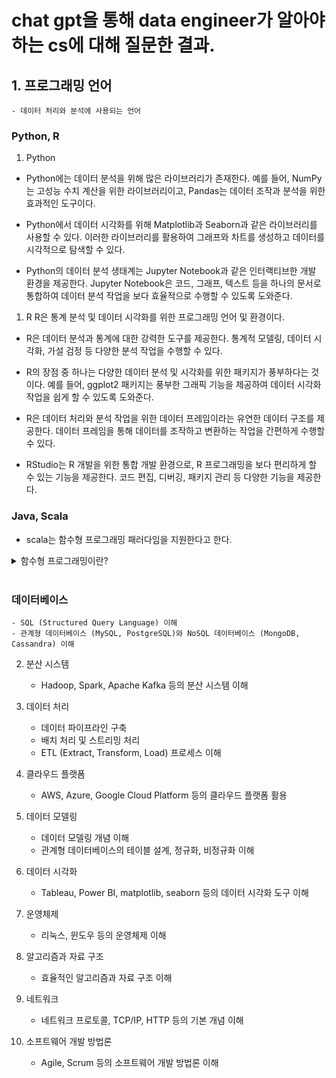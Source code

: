 # chat gpt을 통해 data engineer가 알아야 하는 cs에 대해 질문한 결과.

## 1. 프로그래밍 언어
    - 데이터 처리와 분석에 사용되는 언어
### Python, R 
1. Python
- Python에는 데이터 분석을 위해 많은 라이브러리가 존재한다. 예를 들어, NumPy는 고성능 수치 계산을 위한 라이브러리이고, Pandas는 데이터 조작과 분석을 위한 효과적인 도구이다.

- Python에서 데이터 시각화를 위해 Matplotlib과 Seaborn과 같은 라이브러리를 사용할 수 있다. 이러한 라이브러리를 활용하여 그래프와 차트를 생성하고 데이터를 시각적으로 탐색할 수 있다.

- Python의 데이터 분석 생태계는 Jupyter Notebook과 같은 인터랙티브한 개발 환경을 제공한다. Jupyter Notebook은 코드, 그래프, 텍스트 등을 하나의 문서로 통합하여 데이터 분석 작업을 보다 효율적으로 수행할 수 있도록 도와준다.

1. R
R은 통계 분석 및 데이터 시각화를 위한 프로그래밍 언어 및 환경이다.

- R은 데이터 분석과 통계에 대한 강력한 도구를 제공한다. 통계적 모델링, 데이터 시각화, 가설 검정 등 다양한 분석 작업을 수행할 수 있다.

- R의 장점 중 하나는 다양한 데이터 분석 및 시각화를 위한 패키지가 풍부하다는 것이다. 예를 들어, ggplot2 패키지는 풍부한 그래픽 기능을 제공하여 데이터 시각화 작업을 쉽게 할 수 있도록 도와준다.

- R은 데이터 처리와 분석 작업을 위한 데이터 프레임이라는 유연한 데이터 구조를 제공한다. 데이터 프레임을 통해 데이터를 조작하고 변환하는 작업을 간편하게 수행할 수 있다.

- RStudio는 R 개발을 위한 통합 개발 환경으로, R 프로그래밍을 보다 편리하게 할 수 있는 기능을 제공한다. 코드 편집, 디버깅, 패키지 관리 등 다양한 기능을 제공한다.

### Java, Scala
- scala는 함수형 프로그래밍 패러다임을 지원한다고 한다.
<details>
<summary>함수형 프로그래밍이란?</summary>

- Functional Programming은 프로그래밍 패러다임 중 하나로, 계산을 수학적 함수의 평가로 간주하는 방식을 강조한다. 특징은 다음과 같다.
1. 불변성(Immutability) : <br>데이터는 변경되지 않고 불변하다. 함수의 내부와 외부에 같은 명의 변수가 존재하더라도 매개변수로 전달하지 않았다면, 새로운 데이터를 생성하여 조작한다. <br> 또한 함수 내부의 동작으로 함수 외부는 영향받지 않는다.
데이터가 변경되지 않으므로 다른 부분에서 해당 데이터롤 공유할 수 있고, 동시성을 가진채로 병렬처리를 쉽게 구현할 수 있다.
2. 순수 함수(Pure Function) : <br>순수 함수는 같은 입력에 대해 항상 같은 출력을 반환하며, 부작용이 없는 함수이다. 부작용이란, 함수 외부의 상태를 변경하거나 예측할 수 없는 다른 동작을 수행하는 것을 의미한다. 입력에만 의존하기 때문에 테스트 및 디버깅이 용이하다. 또한 순수 함수는 독립적으로 실행될 수 있기 때문에 코드의 재사용성과 모듈성을 높여준다. 병렬 처리와 최적화를 용이하게 한다.
3. 불변성 데이터 구조(immutable Data Sturctures) : <br>데이터를 변경하는 대신 새로운 데이터 구조를 생성하여 데이터를 조작한다. 이는 기존 데이터의 불변성을 유지하면서 새로운 데이터를 생성하는 것을 의미한다. 
4. 고계 함수(Higher-Order Functions) : <br>함수를 값으로 다룰 수 있다. 함수를 다른 함수의 인자로 전달하거나 함수를 반환할 수 있다는 의미이다. 코드의 추상화 수준과 재사용성을 높이고, 모듈성을 강화할 수 있다. 고계 함수는 라이브러리 함수를 조합하거나 필터링, 매핑 등의 작업을 수행하는 데 사용될 수 있다.

    <details>
    <summary>고계 함수의 사용예시</summary>
    
    **고계 함수**

    고계 함수는 다른 함수를 인자로 받거나 함수를 반환하는 함수이다. 이를 활용하여 라이브러리 함수를 조합하거나 필터링, 매핑 등의 작업을 수행할 수 있다.

    예를 들어, JavaScript에서 배열(Array)을 다루는 고계 함수인 `map`과 `filter`를 사용해보자.

   1. `map` 함수는 배열의 각 요소에 대해 주어진 함수를 적용한 결과로 새로운 배열을 생성한다. 이때, `map` 함수는 콜백 함수를 인자로 받아 각 요소에 적용하여 결과를 반환한다.

    ```javascript
    const numbers = [1, 2, 3, 4, 5];

    // 각 요소에 대해 제곱한 새로운 배열 생성
    const squaredNumbers = numbers.map((num) => num ** 2);
    console.log(squaredNumbers); // 출력: [1, 4, 9, 16, 25]
    ```

   2. `filter` 함수는 주어진 함수를 사용하여 배열의 요소를 필터링하여 새로운 배열을 생성한다. 이때, `filter` 함수는 필터링 조건을 정의하는 콜백 함수를 인자로 받는다.

    ```javascript
    const numbers = [1, 2, 3, 4, 5];

    // 짝수만 필터링한 새로운 배열 생성
    const evenNumbers = numbers.filter((num) => num % 2 === 0);
    console.log(evenNumbers); // 출력: [2, 4]
    ```

    위 예시에서는 `map`과 `filter`와 같은 고계 함수를 사용하여 배열의 요소를 변환하고 필터링하는 방법을 보여주었다. 고계 함수를 조합하여 더 복잡한 작업을 수행할 수도 있다. 이러한 고계 함수들은 라이브러리에서 제공되며 다양한 작업에 유용하게 활용될 수 있다.

    </details><br>

5. 재귀(Recursion) : <br>재귀를 반복문 대신 사용할 수 있다. 재귀는 함수가 자기 자신을 호출하는 것을 의미한다. 반복적인 작업을 간결하고 추상화된 방식으로 처리할 수 있다.<br>재귀는 코드의 가독성을 높이고 추상화 수준을 높여준다. 


</details><br>


### 데이터베이스
    - SQL (Structured Query Language) 이해
    - 관계형 데이터베이스 (MySQL, PostgreSQL)와 NoSQL 데이터베이스 (MongoDB, Cassandra) 이해

2. 분산 시스템
    - Hadoop, Spark, Apache Kafka 등의 분산 시스템 이해

3. 데이터 처리
    - 데이터 파이프라인 구축
    - 배치 처리 및 스트리밍 처리
    - ETL (Extract, Transform, Load) 프로세스 이해

4. 클라우드 플랫폼
    - AWS, Azure, Google Cloud Platform 등의 클라우드 플랫폼 활용

5. 데이터 모델링
    - 데이터 모델링 개념 이해
    - 관계형 데이터베이스의 테이블 설계, 정규화, 비정규화 이해

6. 데이터 시각화
    - Tableau, Power BI, matplotlib, seaborn 등의 데이터 시각화 도구 이해

7. 운영체제
    - 리눅스, 윈도우 등의 운영체제 이해

8. 알고리즘과 자료 구조
    - 효율적인 알고리즘과 자료 구조 이해

9.  네트워크
    - 네트워크 프로토콜, TCP/IP, HTTP 등의 기본 개념 이해

10. 소프트웨어 개발 방법론
    - Agile, Scrum 등의 소프트웨어 개발 방법론 이해
